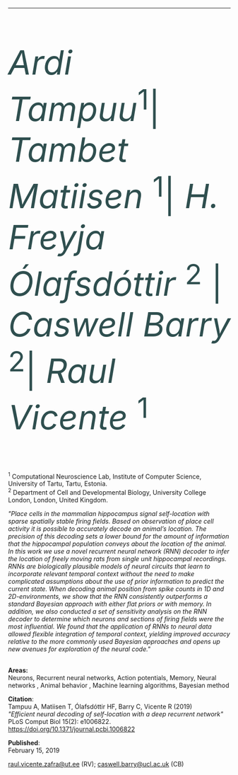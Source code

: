 ***
<p style="color:rgb(47,79,79);font-size:1.9vh;"> <i>Ardi Tampuu</i><sup>1</sup>| <i>Tambet Matiisen</i> <sup>1</sup>| <i>H. Freyja Ólafsdóttir</i> <sup>2</sup> | <i>Caswell Barry</i> <sup>2</sup>| <i>Raul Vicente</i> <sup>1</sup><br> </p>



<sup>1</sup> Computational Neuroscience Lab, Institute of Computer Science, University of Tartu, Tartu, Estonia.
<br>
<sup>2</sup> Department of Cell and Developmental Biology, University College London, London, United Kingdom.


<i>"Place cells in the mammalian hippocampus signal self-location with sparse spatially stable firing fields. Based on observation of place cell activity it is 
possible to accurately decode an animal’s location. The precision of this decoding sets a lower bound for the amount of information that the hippocampal 
population conveys about the location of the animal. In this work we use a novel recurrent neural network (RNN) decoder to infer the location of freely moving 
rats from single unit hippocampal recordings. RNNs are biologically plausible models of neural circuits that learn to incorporate relevant temporal context without 
the need to make complicated assumptions about the use of prior information to predict the current state. When decoding animal position from spike counts in 1D and 
2D-environments, we show that the RNN consistently outperforms a standard Bayesian approach with either flat priors or with memory. In addition, we also conducted a 
set of sensitivity analysis on the RNN decoder to determine which neurons and sections of firing fields were the most influential. We found that the application of 
RNNs to neural data allowed flexible integration of temporal context, yielding improved accuracy relative to the more commonly used Bayesian approaches and opens up
new avenues for exploration of the neural code."</i>
<br />
<br />

**Areas:** <br> 
Neurons, Recurrent neural networks, Action potentials, Memory, Neural networks , Animal behavior , Machine learning algorithms, Bayesian method




**Citation**:  
Tampuu A, Matiisen T, Ólafsdóttir HF, Barry C, Vicente R (2019) <br> 
<i>"Efficient neural decoding of self-location with a deep recurrent network"</i><br> 
PLoS Comput Biol 15(2): e1006822. https://doi.org/10.1371/journal.pcbi.1006822

**Published**: <br> 
February 15, 2019 

raul.vicente.zafra@ut.ee (RV); caswell.barry@ucl.ac.uk (CB) <br>
